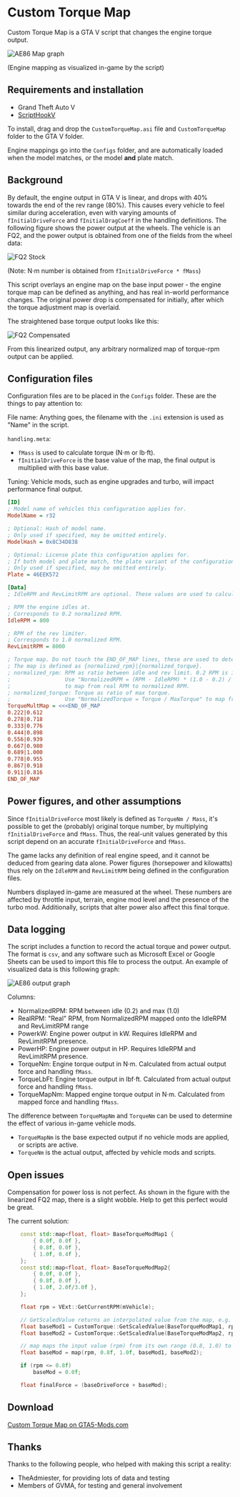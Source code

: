 # Custom Torque Map

Custom Torque Map is a GTA V script that changes the engine torque output.

![AE86 Map graph](img/AE86_Ingame.png)

(Engine mapping as visualized in-game by the script)

## Requirements and installation

* Grand Theft Auto V
* [ScriptHookV](http://www.dev-c.com/gtav/scripthookv/)

To install, drag and drop the `CustomTorqueMap.asi` file and `CustomTorqueMap` folder to the GTA V folder.

Engine mappings go into the `Configs` folder, and are automatically loaded when the model matches,
or the model **and** plate match.

## Background

By default, the engine output in GTA V is linear, and drops with 40% towards the end of the rev range (80%).
This causes every vehicle to feel similar during acceleration, even with varying amounts of `fInitialDriveForce` and
`fInitialDragCoeff` in the handling definitions. The following figure shows the power output at the wheels. The vehicle
is an FQ2, and the power output is obtained from one of the fields from the wheel data:

![FQ2 Stock](img/FQ2_Stock.png)

(Note: N⋅m number is obtained from `fInitialDriveForce * fMass`)

This script overlays an engine map on the base input power - the engine torque map can be defined as anything, and has
real in-world performance changes. The original power drop is compensated for initially, after which the torque
adjustment map is overlaid.

The straightened base torque output looks like this:

![FQ2 Compensated](img/FQ2_Compensated_output.png)

From this linearized output, any arbitrary normalized map of torque-rpm output can be applied.

## Configuration files

Configuration files are to be placed in the `Configs` folder. These are the things to pay attention to:

File name: Anything goes, the filename with the `.ini` extension is used as "Name" in the script.

`handling.meta`:

* `fMass` is used to calculate torque (N⋅m or lb⋅ft).
* `fInitialDriveForce` is the base value of the map, the final output is multiplied with this base value.

Tuning: Vehicle mods, such as engine upgrades and turbo, will impact performance final output.

```ini
[ID]
; Model name of vehicles this configuration applies for.
ModelName = r32

; Optional: Hash of model name.
; Only used if specified, may be omitted entirely.
ModelHash = 0x8C34D838

; Optional: License plate this configuration applies for.
; If both model and plate match, the plate variant of the configuration is prioritized.
; Only used if specified, may be omitted entirely.
Plate = 46EEK572

[Data]
; IdleRPM and RevLimitRPM are optional. These values are used to calculate horsepower and actual RPM.

; RPM the engine idles at.
; Corresponds to 0.2 normalized RPM.
IdleRPM = 800

; RPM of the rev limiter.
; Corresponds to 1.0 normalized RPM.
RevLimitRPM = 8000

; Torque map. Do not touch the END_OF_MAP lines, these are used to determine the begin and end of the map.
; The map is defined as {normalized_rpm}|{normalized_torque}.
; normalized_rpm: RPM as ratio between idle and rev limit. 0.2 RPM is idle, 1.0 RPM is rev limit.
;                 Use "NormalizedRPM = (RPM - IdleRPM) * (1.0 - 0.2) / (RevLimitRPM - IdleRPM) + 0.2"
;                 to map from real RPM to normalized RPM.
; normalized_torque: Torque as ratio of max torque.
;                 Use "NormalizedTorque = Torque / MaxTorque" to map from real torque to normalized torque.
TorqueMultMap = <<<END_OF_MAP
0.222|0.612
0.278|0.718
0.333|0.776
0.444|0.898
0.556|0.939
0.667|0.980
0.689|1.000
0.778|0.955
0.867|0.918
0.911|0.816
END_OF_MAP
```

## Power figures, and other assumptions

Since `fInitialDriveForce` most likely is defined as `TorqueNm / Mass`, it's possible to get the (probably)
original torque number, by multiplying `fInitialDriveForce` and `fMass`. Thus, the real-unit values generated
by this script depend on an accurate `fInitialDriveForce` and `fMass`.

The game lacks any definition of real engine speed, and it cannot be deduced from gearing data alone.
Power figures (horsepower and kilowatts) thus rely on the `IdleRPM` and `RevLimitRPM` being defined in the
configuration files.

Numbers displayed in-game are measured at the wheel. These numbers are affected by throttle input, terrain,
engine mod level and the presence of the turbo mod. Additionally, scripts that alter power also affect this
final torque.

## Data logging

The script includes a function to record the actual torque and power output. The format is `csv`, and any software
such as Microsoft Excel or Google Sheets can be used to import this file to process the output. An example
of visualized data is this following graph:

![AE86 output graph](img/AE86_HP_Torque_chart.png)

Columns:

* NormalizedRPM: RPM between idle (0.2) and max (1.0)
* RealRPM: "Real" RPM, from NormalizedRPM mapped onto the IdleRPM and RevLimitRPM range
* PowerkW: Engine power output in kW. Requires IdleRPM and RevLimitRPM presence.
* PowerHP: Engine power output in HP. Requires IdleRPM and RevLimitRPM presence.
* TorqueNm: Engine torque output in N⋅m. Calculated from actual output force and handling `fMass`.
* TorqueLbFt: Engine torque output in lbf⋅ft. Calculated from actual output force and handling `fMass`.
* TorqueMapNm: Mapped engine torque output in N⋅m. Calculated from mapped force and handling `fMass`.

The difference between `TorqueMapNm` and `TorqueNm` can be used to determine the effect of various in-game vehicle
mods.

* `TorqueMapNm` is the base expected output if no vehicle mods are applied, or scripts are active.
* `TorqueNm` is the actual output, affected by vehicle mods and scripts.

## Open issues

Compensation for power loss is not perfect. As shown in the figure with the linearized FQ2 map, there
is a slight wobble. Help to get this perfect would be great.

The current solution:

```cpp
    const std::map<float, float> BaseTorqueModMap1 {
        { 0.0f, 0.0f },
        { 0.8f, 0.0f },
        { 1.0f, 0.4f },
    };
    const std::map<float, float> BaseTorqueModMap2{
        { 0.0f, 0.0f },
        { 0.8f, 0.0f },
        { 1.0f, 2.0f/3.0f },
    };

    float rpm = VExt::GetCurrentRPM(mVehicle);

    // GetScaledValue returns an interpolated value from the map, e.g. at 0.9 RPM, 0.2 is returned.
    float baseMod1 = CustomTorque::GetScaledValue(BaseTorqueModMap1, rpm) * baseDriveForce;
    float baseMod2 = CustomTorque::GetScaledValue(BaseTorqueModMap2, rpm) * baseDriveForce;

    // map maps the input value (rpm) from its own range (0.8, 1.0) to another range (baseMod1/2).
    float baseMod = map(rpm, 0.8f, 1.0f, baseMod1, baseMod2);

    if (rpm <= 0.8f)
        baseMod = 0.0f;

    float finalForce = (baseDriveForce + baseMod);
```

## Download

[Custom Torque Map on GTA5-Mods.com](https://www.gta5-mods.com/scripts/customtorquemap)

## Thanks

Thanks to the following people, who helped with making this script a reality:

* TheAdmiester, for providing lots of data and testing
* Members of GVMA, for testing and general involvement
